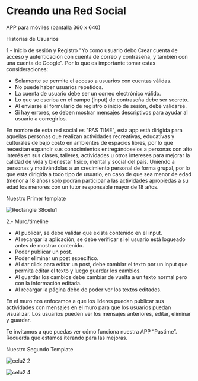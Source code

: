 # Creando una Red Social
APP para  móviles (pantalla 360 x 640)


Historias de Usuarios

1.- Inicio de sesión y Registro "Yo como usuario debo Crear cuenta de acceso y autenticación con cuenta de correo y contraseña, y también con una cuenta de Google". 
Por lo que es importante tomar estas consideraciones:


- Solamente se permite el acceso a usuarios con cuentas válidas.
- No puede haber usuarios repetidos.
- La cuenta de usuario debe ser un correo electrónico válido.
- Lo que se escriba en el campo (input) de contraseña debe ser secreto.
- Al enviarse el formulario de registro o inicio de sesión, debe validarse.
- Si hay errores, se deben mostrar mensajes descriptivos para ayudar al usuario a corregirlos.




En nombre de esta red social es "PAS TIME", esta app está dirigida para aquellas personas que realizan actividades recreativas, educativas y culturales de bajo costo en ambientes de espacios libres, por lo que necesitan expandir sus conocimientos entregándoselos a personas con alto interés en sus clases, talleres, actividades u otros intereses para mejorar la calidad de vida y bienestar físico, mental y social del país. Uniendo a personas y motivándolas a un crecimiento personal de forma grupal, por lo que esta dirigida a todo tipo de usuario, en caso de que sea menor de edad (menor a 18 años) solo podrán participar a las actividades apropiedas a su edad los menores con un tutor responsable mayor de 18 años. 



Nuestro Primer template 


![Rectangle 38celu1](https://user-images.githubusercontent.com/73119594/118006911-ac3a7a80-b319-11eb-825a-996d144aba7b.png)



2.- Muro/timeline





- Al publicar, se debe validar que exista contenido en el input.
- Al recargar la aplicación, se debe verificar si el usuario está logueado antes de mostrar contenido.
- Poder publicar un post.
- Poder eliminar un post específico.
- Al dar click para editar un post, debe cambiar el texto por un input que permita editar el texto y luego guardar los cambios.
- Al guardar los cambios debe cambiar de vuelta a un texto normal pero con la información editada.
- Al recargar la página debo de poder ver los textos editados.


En el muro nos enfocamos a que los lideres puedan publicar sus actividades con mensajes en el muro para que los usuarios puedan visualizar. Los usuarios pueden ver los mensajes anteriores, editar, eliminar y guardar. 



Te invitamos a que puedas ver cómo funciona nuestra APP “Pastime”. Recuerda que estamos iterando para las mejoras.


Nuestro Segundo Template




![celu2 2](https://user-images.githubusercontent.com/73119594/118009445-0c322080-b31c-11eb-85c3-0e392271defc.png)


![celu2 4](https://user-images.githubusercontent.com/73119594/118009653-3c79bf00-b31c-11eb-8c15-b94a0675dd6c.png)












